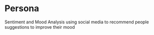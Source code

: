 # Persona
Sentiment and Mood Analysis using social media to recommend people suggestions to improve their mood  
